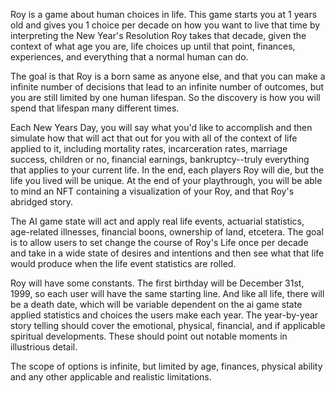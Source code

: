 Roy is a game about human choices in life. This game starts you at 1 years old and gives you 1 choice per decade on how you want to live that time by interpreting the New Year's Resolution Roy takes that decade, given the context of what age you are, life choices up until that point, finances, experiences, and everything that a normal human can do. 

The goal is that Roy is a born same as anyone else, and that you can make a infinite number of decisions that lead to an infinite number of outcomes, but you are still limited by one human lifespan. So the discovery is how you will spend that lifespan many different times. 

Each New Years Day, you will say what you'd like to accomplish and then simulate how that will act that out for you with all of the context of life applied to it, including mortality rates, incarceration rates, marriage success, children or no, financial earnings, bankruptcy--truly everything that applies to your current life. In the end, each players Roy will die, but the life you lived will be unique. At the end of your playthrough, you will be able to mind an NFT containing a visualization of your Roy, and that Roy's abridged story. 

The AI game state will act and apply real life events, actuarial statistics, age-related illnesses, financial boons, ownership of land, etcetera. The goal is to allow users to set change the course of Roy's Life once per decade and take in a wide state of desires and intentions and then see what that life would produce when the life event statistics are rolled.  

Roy will have some constants. The first birthday will be December 31st, 1999, so each user will have the same starting line. And like all life, there will be a death date, which will be variable dependent on the ai game state applied statistics and choices the users make each year. The year-by-year story telling should cover the emotional, physical, financial, and if applicable spiritual developments. These should point out notable moments in illustrious detail. 

The scope of options is infinite, but limited by age, finances, physical ability and any other applicable and realistic limitations.  
